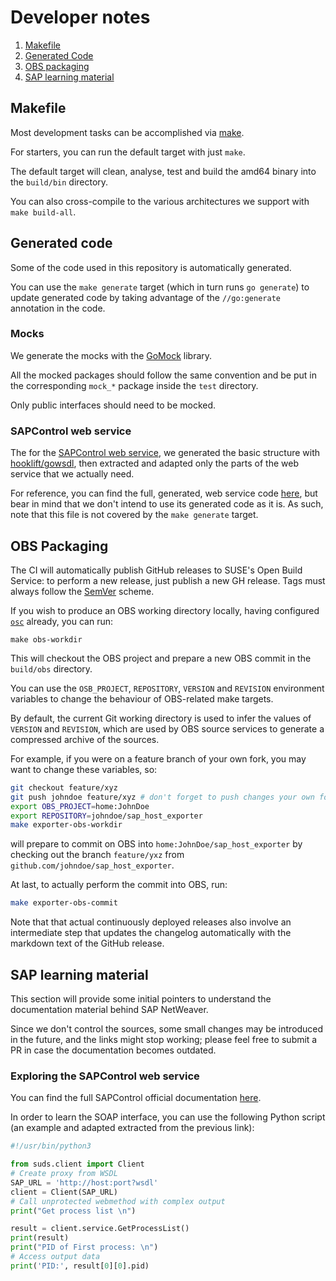 # Developer notes

1. [Makefile](#makefile)
2. [Generated Code](#generated-code)
3. [OBS packaging](#obs-packaging)
4. [SAP learning material](#sap-learning-material)


## Makefile

Most development tasks can be accomplished via [make](../Makefile).

For starters, you can run the default target with just `make`.

The default target will clean, analyse, test and build the amd64 binary into the `build/bin` directory.

You can also cross-compile to the various architectures we support with `make build-all`.


## Generated code

Some of the code used in this repository is automatically generated.

You can use the `make generate` target (which in turn runs `go generate`) to update generated code by taking advantage of the `//go:generate` annotation in the code.

### Mocks

We generate the mocks with the [GoMock](https://github.com/golang/mock) library. 

All the mocked packages should follow the same convention and be put in the corresponding `mock_*` package inside the `test` directory.

Only public interfaces should need to be mocked.

### SAPControl web service

The for the [SAPControl web service](internal/sapcontrol/soap_wsdl.go), we generated the basic structure with [hooklift/gowsdl](https://github.com/hooklift/gowsdl), then extracted and adapted only the parts of the web service that we actually need.

For reference, you can find the full, generated, web service code [here](_generated_soap_wsdl.go), but bear in mind that we don't intend to use its generated code as it is. As such, note that this file is not covered by the `make generate` target.


## OBS Packaging

The CI will automatically publish GitHub releases to SUSE's Open Build Service: to perform a new release, just publish a new GH release. Tags must always follow the [SemVer](https://semver.org/) scheme.

If you wish to produce an OBS working directory locally, having configured [`osc`](https://en.opensuse.org/openSUSE:OSC) already, you can run:
```
make obs-workdir
```
This will checkout the OBS project and prepare a new OBS commit in the `build/obs` directory.

You can use the `OSB_PROJECT`, `REPOSITORY`, `VERSION` and `REVISION` environment variables to change the behaviour of OBS-related make targets.

By default, the current Git working directory is used to infer the values of `VERSION` and `REVISION`, which are used by OBS source services to generate a compressed archive of the sources.  

For example, if you were on a feature branch of your own fork, you may want to change these variables, so:
```bash
git checkout feature/xyz
git push johndoe feature/xyz # don't forget to push changes your own fork remote
export OBS_PROJECT=home:JohnDoe
export REPOSITORY=johndoe/sap_host_exporter
make exporter-obs-workdir
``` 
will prepare to commit on OBS into `home:JohnDoe/sap_host_exporter` by checking out the branch `feature/yxz` from `github.com/johndoe/sap_host_exporter`.

At last, to actually perform the commit into OBS, run: 
```bash
make exporter-obs-commit
``` 

Note that that actual continuously deployed releases also involve an intermediate step that updates the changelog automatically with the markdown text of the GitHub release.


## SAP learning material

This section will provide some initial pointers to understand the documentation material behind SAP NetWeaver.

Since we don't control the sources, some small changes may be introduced in the future, and the links might stop working; please feel free to submit a PR in case the documentation becomes outdated.

### Exploring the SAPControl web service

You can find the full SAPControl official documentation [here](https://www.sap.com/documents/2016/09/0a40e60d-8b7c-0010-82c7-eda71af511fa.html).

In order to learn the SOAP interface, you can use the following Python script (an example and adapted extracted from the previous link):

```python
#!/usr/bin/python3

from suds.client import Client
# Create proxy from WSDL
SAP_URL = 'http://host:port?wsdl'
client = Client(SAP_URL)
# Call unprotected webmethod with complex output
print("Get process list \n")

result = client.service.GetProcessList()
print(result)
print("PID of First process: \n")
# Access output data
print('PID:', result[0][0].pid)
```

